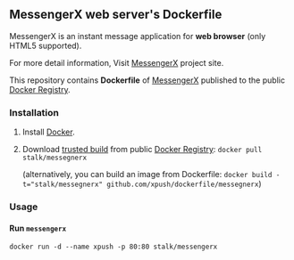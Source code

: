 ## MessengerX web server's Dockerfile

MessengerX is an instant message application for **web browser** (only HTML5 supported). 

For more detail information, Visit [MessengerX](https://github.com/xpush/messengerX) project site.

This repository contains **Dockerfile** of [MessengerX](https://github.com/xpush/messengerX) published to the public [Docker Registry](https://index.docker.io/).


### Installation

1. Install [Docker](https://www.docker.io/).

2. Download [trusted build](https://index.docker.io/u/stalk/messengerx/) from public [Docker Registry](https://index.docker.io/): `docker pull stalk/messegnerx`

   (alternatively, you can build an image from Dockerfile: `docker build -t="stalk/messegnerx" github.com/xpush/dockerfile/messegnerx`)


### Usage

#### Run `messengerx`

    docker run -d --name xpush -p 80:80 stalk/messengerx